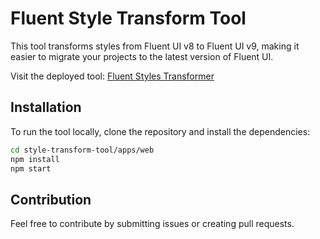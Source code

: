 # Fluent Style Transform Tool

This tool transforms styles from Fluent UI v8 to Fluent UI v9, making it easier to migrate your projects to the latest version of Fluent UI.

Visit the deployed tool: [Fluent Styles Transformer](https://ephemeral-dragon-8eee82.netlify.app/)


## Installation

To run the tool locally, clone the repository and install the dependencies:

```bash
cd style-transform-tool/apps/web
npm install
npm start
```

## Contribution

Feel free to contribute by submitting issues or creating pull requests.
